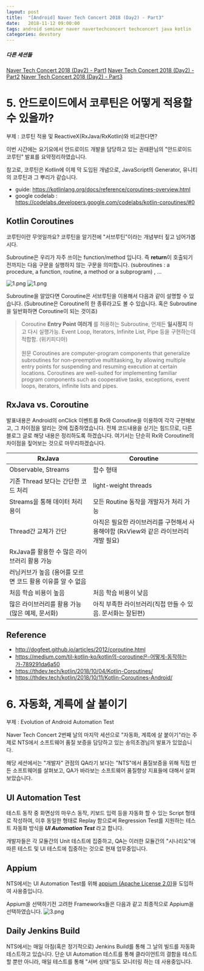 ```yaml
---
layout: post
title:  "[Android] Naver Tech Concert 2018 (Day2) - Part3"
date:   2018-11-12 09:00:00
tags: android seminar naver navertechconcert techconcert java kotlin
categories: devstory
---
```



##### 다른 세션들
[Naver Tech Concert 2018 (Day2) - Part1](/devstory/2018/11/12/Naver-Tech-Concert-Part1/)
[Naver Tech Concert 2018 (Day2) - Part2](/devstory/2018/11/12/Naver-Tech-Concert-Part2/)
[Naver Tech Concert 2018 (Day2) - Part3](/devstory/2018/11/12/Naver-Tech-Concert-Part3/)



# 5. 안드로이드에서 코루틴은 어떻게 적용할 수 있을까?
부제 : 코루틴 적용 및 ReactiveX(RxJava/RxKotlin)와 비교한다면?

이번 시간에는 요기요에서 안드로이드 개발을 담당하고 있는 권태환님의 "안드로이드 코루틴" 발표를 요약정리하였습니다.

참고로, 코루틴은 Kotlin에 이제 막 도입된 개념으로, JavaScript의 Generator, 유니티의 코루틴과 그 뿌리가 같습니다.

- guide: https://kotlinlang.org/docs/reference/coroutines-overview.html
- google codelab : https://codelabs.developers.google.com/codelabs/kotlin-coroutines/#0


## Kotlin Coroutines


코루틴이란 무엇일까요? 코루틴을 알기전에 "서브루틴"이라는 개념부터 짚고 넘어가봅시다.

Subroutine은 우리가 자주 쓰이는 function/method 입니다. 즉 **return**이 호출되기 전까지는 다음 구문을 실행하지 않는 구문을 의미합니다.
(subroutines : a procedure, a function, routine, a method or a subprogram)
, ...

![1.png](/static/assets/img/posts/navertachconcert18/3-1.png)
![1.png](/static/assets/img/posts/navertachconcert18/3-2.png)


Subroutine을 알았다면 Coroutine은 서브루틴을 이용해서 다음과 같이 설명할 수 있습니다. (Subroutine은 Coroutine의 한 종류라고도 볼 수 있습니다. 혹은 Subroutine을 일반화하면 Coroutine이 되는 것이죠)

> Coroutine
> **Entry Point 여러개** 를 허용하는 Subroutine, 언제든 **일시정지** 하고 다시 실행가능. Event Loop, Iterators, Infinite List, Pipe 등을 구현하는데 적합함. (위키피디아)
> <br/> <br/>
> 원문
> Coroutines are computer-program components that generalize subroutines for non-preemptive multitasking, by allowing multiple entry points for suspending and resuming execution at certain locations. Coroutines are well-suited for implementing familiar program components such as cooperative tasks, exceptions, event loops, iterators, infinite lists and pipes.


## RxJava vs. Coroutine
발표내용은 Android의 onClick 이벤트를 Rx와 Coroutine을 이용하여 각각 구현해보고, 그 차이점을 알리는 것에 집중하였습니다. 전체 코드내용을 싣기는 힘드므로, 다른 블로그 글로 해당 내용은 정리하도록 하겠습니다. 여기서는 단순히 Rx와 Coroutine의 차이점을 짚어보는 것으로 마무리하겠습니다.

| RxJava | Coroutine |
| -------- | ------------- |
| Observable, Streams | 함수 형태 |
| 기존 Thread 보다는 간단한 코드 처리 | light-weight threads |
| Streams을 통해 데이터 처리 용이 | 모든 Routine 동작을 개발자가 처리 가능 |
| Thread간 교체가 간단 | 아직은 필요한 라이브러리를 구현해서 사용해야함 (RxView와 같은 라이브러리 개발 필요) |
| RxJava를 활용한 수 많은 라이브러리 활용 가능 | |
| 러닝커브가 높음 (용어를 모르면 코드 활용 이유를 알 수 없음 | |
| 처음 학습 비용이 높음 | 처음 학습 비용이 낮음 |
| 많은 라이브러리를 활용 가능(많은 예제, 문서화) | 아직 부족한 라이브러리(직접 만들 수 있음. 문서화는 잘된편) |




## Reference
- http://dogfeet.github.io/articles/2012/coroutine.html
- https://medium.com/til-kotlin-ko/kotlin의-coroutine은-어떻게-동작하는가-789291da6a50
- https://thdev.tech/kotlin/2018/10/04/Kotlin-Coroutines/
- https://thdev.tech/kotlin/2018/10/11/Kotlin-Coroutines-Android/




# 6. 자동화, 계륵에 살 붙이기
부제 : Evolution of Android Automation Test

Naver Tech Concert 2번째 날의 마지막 세션으로 "자동화, 계륵에 살 붙이기"라는 주제로 NTS에서 소프트웨어 품질 보증을 담당하고 있는 송의초경님의 발표가 있었습니다.

해당 세션에서는 "개발자" 관점의 QA라기 보다는 "NTS"에서 품질보증을 위해 직접 만든 소프트웨어를 살펴보고, QA가 바라보는 소프트웨어 품질향상 지표들에 대해서 살펴보았습니다.


## UI Automation Test
테스트 동작 중 화면상의 마우스 동작, 키보드 입력 등을 자동화 할 수 있는 Script 형태로 작성하여, 이후 동일한 형태로 Replay 함으로써 Regression Test를 지원하는 테스트 자동화 방식을 ***UI Automation Test*** 라고 합니다. 

개발자들은 각 모듈간의 Unit 테스트에 집중하고, QA는 이러한 모듈간의 "시나리오"에 따른 테스트 및 UI 테스트에 집중하는 것으로 현재 업무중입니다.


## Appium
NTS에서는 UI Automation Test를 위해 [appium (Apache License 2.0)](http://appium.io/)을 도입하여 사용중입니다. 

Appium을 선택하기전 고려한 Frameworks들은 다음과 같고 최종적으로 Appium을 선택하였습니다.
![3.png](/static/assets/img/posts/navertachconcert18/3-3.png)


## Daily Jenkins Build
NTS에서는 매일 아침(혹은 정기적으로) Jenkins Build를 통해 그 날의 빌드를 자동화 테스트하고 있습니다. 단순 UI Automation 테스트를 통해 클라이언트의 결함을 테스트할 뿐만 아니라, 매일 테스트를 통해 "서버 상태"등도 모니터링 하는 데 사용중입니다.